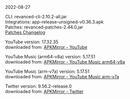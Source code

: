 2022-08-27
  
CLI: revanced-cli-2.10.2-all.jar  
Integrations: app-release-unsigned-v0.36.3.apk  
Patches: revanced-patches-2.44.0.jar  
[Patches Changelog](https://github.com/revanced/revanced-patches/releases/latest)  

YouTube version: 17.32.35  
downloaded from: [APKMirror - YouTube](https://www.apkmirror.com/apk/google-inc/youtube/youtube-17-32-35-release/youtube-17-32-35-2-android-apk-download/)  

YouTube Music (arm64-v8a) version: 5.17.51  
downloaded from: [APKMirror - YouTube Music arm64-v8a](https://www.apkmirror.com/apk/google-inc/youtube-music/youtube-music-5-17-51-release/youtube-music-5-17-51-2-android-apk-download/)  

YouTube Music (arm-v7a) version: 5.17.51  
downloaded from: [APKMirror - YouTube Music arm-v7a](https://www.apkmirror.com/apk/google-inc/youtube-music/youtube-music-5-17-51-release/youtube-music-5-17-51-android-apk-download/)  

Twitter version: 9.56.2-release.0  
downloaded from: [APKMirror - Twitter](https://www.apkmirror.com/apk/twitter-inc/twitter/twitter-9-56-2-release-0-release/twitter-9-56-2-release-0-2-android-apk-download/)  
